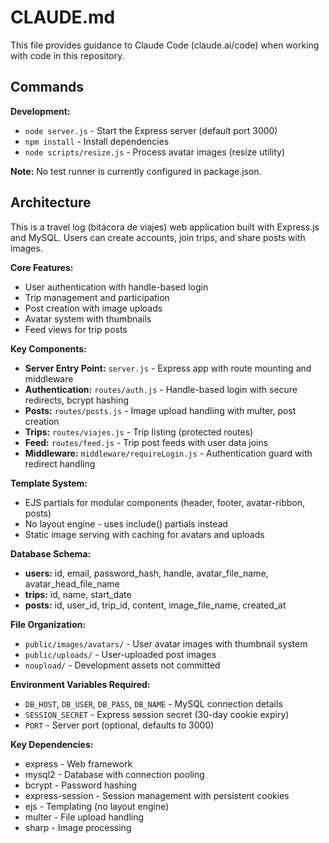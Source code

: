 # CLAUDE.md

This file provides guidance to Claude Code (claude.ai/code) when working with code in this repository.

## Commands

**Development:**
- `node server.js` - Start the Express server (default port 3000)
- `npm install` - Install dependencies
- `node scripts/resize.js` - Process avatar images (resize utility)

**Note:** No test runner is currently configured in package.json.

## Architecture

This is a travel log (bitácora de viajes) web application built with Express.js and MySQL. Users can create accounts, join trips, and share posts with images.

**Core Features:**
- User authentication with handle-based login
- Trip management and participation
- Post creation with image uploads
- Avatar system with thumbnails
- Feed views for trip posts

**Key Components:**
- **Server Entry Point:** `server.js` - Express app with route mounting and middleware
- **Authentication:** `routes/auth.js` - Handle-based login with secure redirects, bcrypt hashing
- **Posts:** `routes/posts.js` - Image upload handling with multer, post creation
- **Trips:** `routes/viajes.js` - Trip listing (protected routes)
- **Feed:** `routes/feed.js` - Trip post feeds with user data joins
- **Middleware:** `middleware/requireLogin.js` - Authentication guard with redirect handling

**Template System:**
- EJS partials for modular components (header, footer, avatar-ribbon, posts)
- No layout engine - uses include() partials instead
- Static image serving with caching for avatars and uploads

**Database Schema:**
- **users:** id, email, password_hash, handle, avatar_file_name, avatar_head_file_name
- **trips:** id, name, start_date
- **posts:** id, user_id, trip_id, content, image_file_name, created_at

**File Organization:**
- `public/images/avatars/` - User avatar images with thumbnail system
- `public/uploads/` - User-uploaded post images
- `noupload/` - Development assets not committed

**Environment Variables Required:**
- `DB_HOST`, `DB_USER`, `DB_PASS`, `DB_NAME` - MySQL connection details
- `SESSION_SECRET` - Express session secret (30-day cookie expiry)
- `PORT` - Server port (optional, defaults to 3000)

**Key Dependencies:**
- express - Web framework
- mysql2 - Database with connection pooling
- bcrypt - Password hashing
- express-session - Session management with persistent cookies
- ejs - Templating (no layout engine)
- multer - File upload handling
- sharp - Image processing